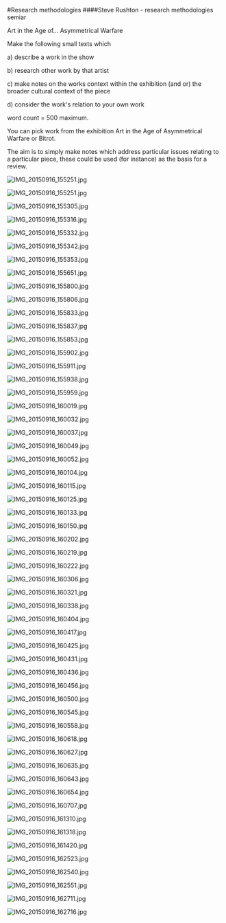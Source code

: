 #Research methodologies
####Steve Rushton - research methodologies semiar

Art in the Age of... Asymmetrical Warfare

Make the following small texts which

a) describe a work in the show

b) research other work by that artist

c) make notes on the works context within the exhibition (and or) the
broader cultural context of the piece

d) consider the work's relation to your own work

word count = 500 maximum.

You can pick work from the exhibition Art in the Age of Asymmetrical
Warfare or Bitrot.

The aim is to simply make notes which address particular issues relating to
a particular piece, these could be used (for instance) as the basis for a
review.

![IMG_20150916_155251.jpg](IMG_20150916_155251.jpg)

![IMG_20150916_155251.jpg](IMG_20150916_155251.jpg)

![IMG_20150916_155305.jpg](IMG_20150916_155305.jpg)

![IMG_20150916_155316.jpg](IMG_20150916_155316.jpg)

![IMG_20150916_155332.jpg](IMG_20150916_155332.jpg)

![IMG_20150916_155342.jpg](IMG_20150916_155342.jpg)

![IMG_20150916_155353.jpg](IMG_20150916_155353.jpg)

![IMG_20150916_155651.jpg](IMG_20150916_155651.jpg)

![IMG_20150916_155800.jpg](IMG_20150916_155800.jpg)

![IMG_20150916_155806.jpg](IMG_20150916_155806.jpg)

![IMG_20150916_155833.jpg](IMG_20150916_155833.jpg)

![IMG_20150916_155837.jpg](IMG_20150916_155837.jpg)

![IMG_20150916_155853.jpg](IMG_20150916_155853.jpg)

![IMG_20150916_155902.jpg](IMG_20150916_155902.jpg)

![IMG_20150916_155911.jpg](IMG_20150916_155911.jpg)

![IMG_20150916_155938.jpg](IMG_20150916_155938.jpg)

![IMG_20150916_155959.jpg](IMG_20150916_155959.jpg)

![IMG_20150916_160019.jpg](IMG_20150916_160019.jpg)

![IMG_20150916_160032.jpg](IMG_20150916_160032.jpg)

![IMG_20150916_160037.jpg](IMG_20150916_160037.jpg)

![IMG_20150916_160049.jpg](IMG_20150916_160049.jpg)

![IMG_20150916_160052.jpg](IMG_20150916_160052.jpg)

![IMG_20150916_160104.jpg](IMG_20150916_160104.jpg)

![IMG_20150916_160115.jpg](IMG_20150916_160115.jpg)

![IMG_20150916_160125.jpg](IMG_20150916_160125.jpg)

![IMG_20150916_160133.jpg](IMG_20150916_160133.jpg)

![IMG_20150916_160150.jpg](IMG_20150916_160150.jpg)

![IMG_20150916_160202.jpg](IMG_20150916_160202.jpg)

![IMG_20150916_160219.jpg](IMG_20150916_160219.jpg)

![IMG_20150916_160222.jpg](IMG_20150916_160222.jpg)

![IMG_20150916_160306.jpg](IMG_20150916_160306.jpg)

![IMG_20150916_160321.jpg](IMG_20150916_160321.jpg)

![IMG_20150916_160338.jpg](IMG_20150916_160338.jpg)

![IMG_20150916_160404.jpg](IMG_20150916_160404.jpg)

![IMG_20150916_160417.jpg](IMG_20150916_160417.jpg)

![IMG_20150916_160425.jpg](IMG_20150916_160425.jpg)

![IMG_20150916_160431.jpg](IMG_20150916_160431.jpg)

![IMG_20150916_160436.jpg](IMG_20150916_160436.jpg)

![IMG_20150916_160456.jpg](IMG_20150916_160456.jpg)

![IMG_20150916_160500.jpg](IMG_20150916_160500.jpg)

![IMG_20150916_160545.jpg](IMG_20150916_160545.jpg)

![IMG_20150916_160558.jpg](IMG_20150916_160558.jpg)

![IMG_20150916_160618.jpg](IMG_20150916_160618.jpg)

![IMG_20150916_160627.jpg](IMG_20150916_160627.jpg)

![IMG_20150916_160635.jpg](IMG_20150916_160635.jpg)

![IMG_20150916_160643.jpg](IMG_20150916_160643.jpg)

![IMG_20150916_160654.jpg](IMG_20150916_160654.jpg)

![IMG_20150916_160707.jpg](IMG_20150916_160707.jpg)

![IMG_20150916_161310.jpg](IMG_20150916_161310.jpg)

![IMG_20150916_161318.jpg](IMG_20150916_161318.jpg)

![IMG_20150916_161420.jpg](IMG_20150916_161420.jpg)

![IMG_20150916_162523.jpg](IMG_20150916_162523.jpg)

![IMG_20150916_162540.jpg](IMG_20150916_162540.jpg)

![IMG_20150916_162551.jpg](IMG_20150916_162551.jpg)

![IMG_20150916_162711.jpg](IMG_20150916_162711.jpg)

![IMG_20150916_162716.jpg](IMG_20150916_162716.jpg)
